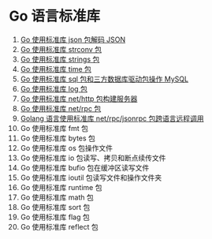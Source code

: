 # Go 语言标准库
1. [Go 使用标准库 json 包解码 JSON](https://mp.weixin.qq.com/s/OyPlXss8L6zSb0HGIydbrw)
2. [Go 使用标准库 strconv 包](https://mp.weixin.qq.com/s/ZULa_S-jSOMHS0-SiFqz4A)
3. [Go 使用标准库 strings 包](https://mp.weixin.qq.com/s/ZULa_S-jSOMHS0-SiFqz4A)
4. [Go 使用标准库 time 包](https://mp.weixin.qq.com/s/ZULa_S-jSOMHS0-SiFqz4A)
5. [Go 使用标准库 sql 包和三方数据库驱动包操作 MySQL](https://mp.weixin.qq.com/s/JEWaU7DTkNllxK28BKvFUA)
6. [Go 使用标准库 log 包](https://mp.weixin.qq.com/s/_R-xcuyHOc_iCx2Bd_pA5w)
7. [Go 使用标准库 net/http 包构建服务器](https://mp.weixin.qq.com/s/gsv3zW0HQaGMSxH9CtjiFA)
8. [Go 使用标准库 net/rpc 包](https://mp.weixin.qq.com/s/IospmGnkC-y9ddJx_9JGzg)
9. [Golang 语言使用标准库 net/rpc/jsonrpc 包跨语言远程调用](https://mp.weixin.qq.com/s/Zhg5FBgB6XPC37kA0GcgKg)
10. Go 使用标准库 fmt 包
11. Go 使用标准库 bytes 包
12. Go 使用标准库 os 包操作文件
13. Go 使用标准库 io 包读写、拷贝和断点续传文件
14. Go 使用标准库 bufio 包在缓冲区读写文件
15. Go 使用标准库 ioutil 包读写文件和操作文件夹
16. Go 使用标准库 runtime 包
17. Go 使用标准库 math 包
18. Go 使用标准库 sort 包
19. Go 使用标准库 flag 包
20. Go 使用标准库 reflect 包